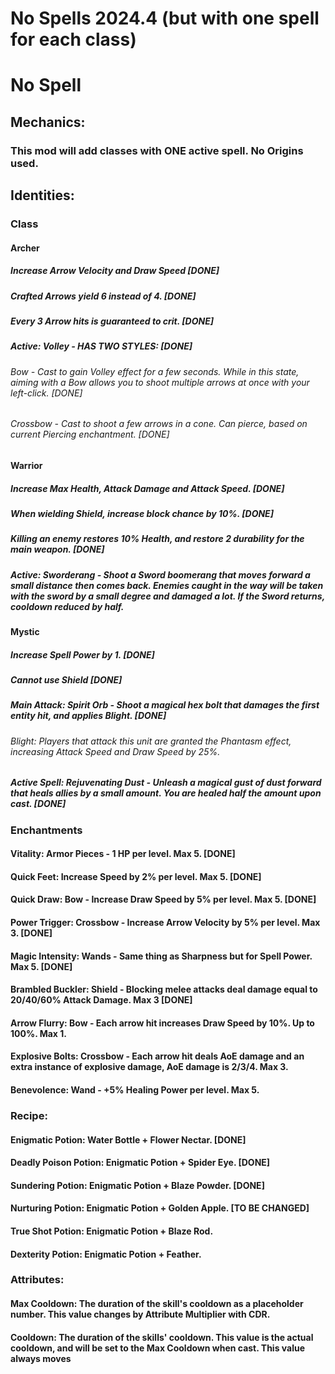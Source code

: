 # No Spells 2024.4 (but with one spell for each class)

# No Spell

## Mechanics:
### This mod will add classes with ONE active spell. No Origins used.
## Identities:
### Class
#### Archer
##### Increase Arrow Velocity and Draw Speed [DONE]
##### Crafted Arrows yield 6 instead of 4. [DONE]
##### Every 3 Arrow hits is guaranteed to crit. [DONE]
##### Active: Volley - HAS TWO STYLES: [DONE]
###### Bow - Cast to gain Volley effect for a few seconds. While in this state, aiming with a Bow allows you to shoot multiple arrows at once with your left-click. [DONE]
###### Crossbow - Cast to shoot a few arrows in a cone. Can pierce, based on current Piercing enchantment. [DONE]

#### Warrior
##### Increase Max Health, Attack Damage and Attack Speed. [DONE]
##### When wielding Shield, increase block chance by 10%. [DONE]
##### Killing an enemy restores 10% Health, and restore 2 durability for the main weapon. [DONE]
##### Active: Sworderang - Shoot a Sword boomerang that moves forward a small distance then comes back. Enemies caught in the way will be taken with the sword by a small degree and damaged a lot. If the Sword returns, cooldown reduced by half.

#### Mystic
##### Increase Spell Power by 1. [DONE]
##### Cannot use Shield [DONE]

##### Main Attack: Spirit Orb - Shoot a magical hex bolt that damages the first entity hit, and applies Blight. [DONE]
###### Blight: Players that attack this unit are granted the Phantasm effect, increasing Attack Speed and Draw Speed by 25%.
##### Active Spell: Rejuvenating Dust - Unleash a magical gust of dust forward that heals allies by a small amount. You are healed half the amount upon cast. [DONE]

### Enchantments
#### Vitality: Armor Pieces - 1 HP per level. Max 5. [DONE]
#### Quick Feet: Increase Speed by 2% per level. Max 5. [DONE]
#### Quick Draw: Bow - Increase Draw Speed by 5% per level. Max 5. [DONE]
#### Power Trigger: Crossbow - Increase Arrow Velocity by 5% per level. Max 3. [DONE]
#### Magic Intensity: Wands - Same thing as Sharpness but for Spell Power. Max 5. [DONE]
#### Brambled Buckler: Shield - Blocking melee attacks deal damage equal to 20/40/60% Attack Damage. Max 3 [DONE]
#### Arrow Flurry: Bow - Each arrow hit increases Draw Speed by 10%. Up to 100%. Max 1.
#### Explosive Bolts: Crossbow - Each arrow hit deals AoE damage and an extra instance of explosive damage, AoE damage is 2/3/4. Max 3.
#### Benevolence: Wand - +5% Healing Power per level. Max 5.

### Recipe:
#### Enigmatic Potion: Water Bottle + Flower Nectar. [DONE]
#### Deadly Poison Potion: Enigmatic Potion + Spider Eye. [DONE]
#### Sundering Potion: Enigmatic Potion + Blaze Powder. [DONE]
#### Nurturing Potion: Enigmatic Potion + Golden Apple. [TO BE CHANGED]
#### True Shot Potion: Enigmatic Potion + Blaze Rod. 
#### Dexterity Potion: Enigmatic Potion + Feather.

### Attributes:
#### Max Cooldown: The duration of the skill's cooldown as a placeholder number. This value changes by Attribute Multiplier with CDR.
#### Cooldown: The duration of the skills' cooldown. This value is the actual cooldown, and will be set to the Max Cooldown when cast. This value always moves
